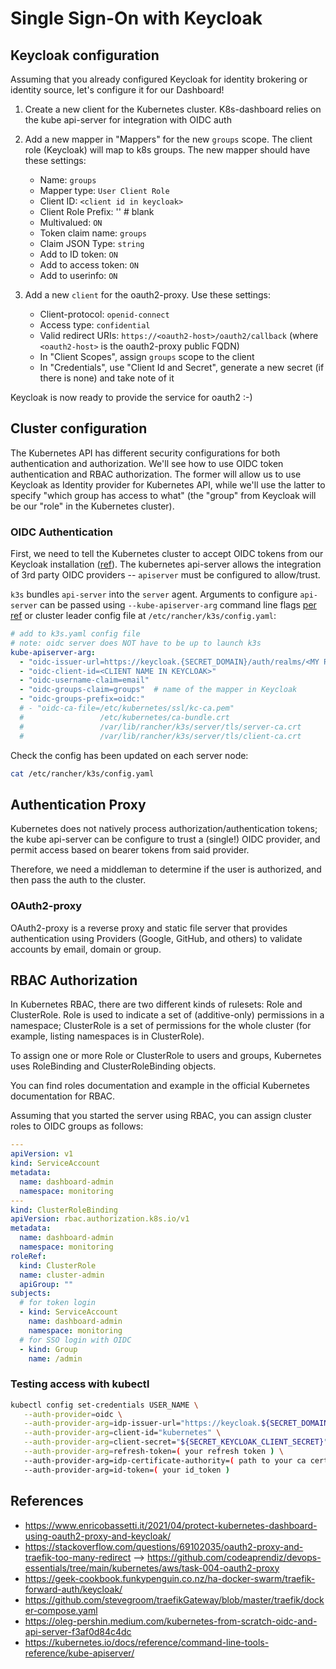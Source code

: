 # Single Sign-On with Keycloak

## Keycloak configuration

Assuming that you already configured Keycloak for identity brokering or identity source,
let's configure it for our Dashboard!

1. Create a new client for the Kubernetes cluster.
   K8s-dashboard relies on the kube api-server for integration with OIDC auth

2. Add a new mapper in "Mappers" for the new `groups` scope. The client role (Keycloak) will map to k8s groups.
   The new mapper should have these settings:
   - Name: `groups`
   - Mapper type: `User Client Role`
   - Client ID: `<client id in keycloak>`
   - Client Role Prefix: '' # blank
   - Multivalued: `ON`
   - Token claim name: `groups`
   - Claim JSON Type: `string`
   - Add to ID token: `ON`
   - Add to access token: `ON`
   - Add to userinfo: `ON`

3. Add a new `client` for the oauth2-proxy. Use these settings:
   - Client-protocol: `openid-connect`
   - Access type: `confidential`
   - Valid redirect URIs: `https://<oauth2-host>/oauth2/callback` (where `<oauth2-host>` is the
     oauth2-proxy public FQDN)
   - In "Client Scopes", assign `groups` scope to the client
   - In "Credentials", use "Client Id and Secret", generate a new secret (if there is none) and take
     note of it

Keycloak is now ready to provide the service for oauth2 :-)

## Cluster configuration

The Kubernetes API has different security configurations for both authentication and authorization.
We'll see how to use OIDC token authentication and RBAC authorization. The former will allow us to
use Keycloak as Identity provider for Kubernetes API, while we'll use the latter to specify "which
group has access to what" (the "group" from Keycloak will be our "role" in the Kubernetes cluster).

### OIDC Authentication

First, we need to tell the Kubernetes cluster to accept OIDC tokens from our Keycloak installation ([ref](https://kubernetes.io/docs/reference/access-authn-authz/authentication/#openid-connect-tokens)).
The kubernetes api-server allows the integration of 3rd party OIDC providers -- `apiserver` must be
configured to allow/trust.

`k3s` bundles `api-server` into the `server` agent. Arguments to configure `api-server` can be passed
using `--kube-apiserver-arg` command line flags
[per ref](https://rancher.com/docs/k3s/latest/en/installation/install-options/server-config/) or
cluster leader config file at `/etc/rancher/k3s/config.yaml`:

```yaml
# add to k3s.yaml config file
# note: oidc server does NOT have to be up to launch k3s
kube-apiserver-arg:
  - "oidc-issuer-url=https://keycloak.{SECRET_DOMAIN}/auth/realms/<MY REALM>"
  - "oidc-client-id=<CLIENT NAME IN KEYCLOAK>"
  - "oidc-username-claim=email"
  - "oidc-groups-claim=groups"  # name of the mapper in Keycloak
  - "oidc-groups-prefix=oidc:"
  # - "oidc-ca-file=/etc/kubernetes/ssl/kc-ca.pem"
  #                 /etc/kubernetes/ca-bundle.crt
  #                 /var/lib/rancher/k3s/server/tls/server-ca.crt
  #                 /var/lib/rancher/k3s/server/tls/client-ca.crt
```

Check the config has been updated on each server node:

```sh
cat /etc/rancher/k3s/config.yaml
```

## Authentication Proxy

Kubernetes does not natively process authorization/authentication tokens;
the kube api-server can be configure to trust a (single!) OIDC provider,
and permit access based on bearer tokens from said provider.

Therefore, we need a middleman to determine if the user is authorized, and then pass the auth to the cluster.

### OAuth2-proxy

OAuth2-proxy is a reverse proxy and static file server that provides authentication
using Providers (Google, GitHub, and others) to validate accounts by email, domain or group.

## RBAC Authorization

In Kubernetes RBAC, there are two different kinds of rulesets: Role and ClusterRole. Role is used to
indicate a set of (additive-only) permissions in a namespace; ClusterRole is a set of permissions
for the whole cluster (for example, listing namespaces is in ClusterRole).

To assign one or more Role or ClusterRole to users and groups, Kubernetes uses RoleBinding and
ClusterRoleBinding objects.

You can find roles documentation and example in the official Kubernetes documentation for RBAC.

Assuming that you started the server using RBAC, you can assign cluster roles to OIDC groups as
follows:

```yaml
---
apiVersion: v1
kind: ServiceAccount
metadata:
  name: dashboard-admin
  namespace: monitoring
---
kind: ClusterRoleBinding
apiVersion: rbac.authorization.k8s.io/v1
metadata:
  name: dashboard-admin
  namespace: monitoring
roleRef:
  kind: ClusterRole
  name: cluster-admin
  apiGroup: ""
subjects:
  # for token login
  - kind: ServiceAccount
    name: dashboard-admin
    namespace: monitoring
  # for SSO login with OIDC
  - kind: Group
    name: /admin
```

### Testing access with kubectl

```sh
kubectl config set-credentials USER_NAME \
   --auth-provider=oidc \
   --auth-provider-arg=idp-issuer-url="https://keycloak.${SECRET_DOMAIN}/auth/realms/${SECRET_KEYCLOAK_REALM}" \
   --auth-provider-arg=client-id="kubernetes" \
   --auth-provider-arg=client-secret="${SECRET_KEYCLOAK_CLIENT_SECRET}" \
   --auth-provider-arg=refresh-token=( your refresh token ) \
   --auth-provider-arg=idp-certificate-authority=( path to your ca certificate ) \
   --auth-provider-arg=id-token=( your id_token )
```

## References

- <https://www.enricobassetti.it/2021/04/protect-kubernetes-dashboard-using-oauth2-proxy-and-keycloak/>
- <https://stackoverflow.com/questions/69102035/oauth2-proxy-and-traefik-too-many-redirect> -->
  <https://github.com/codeaprendiz/devops-essentials/tree/main/kubernetes/aws/task-004-oauth2-proxy>
- <https://geek-cookbook.funkypenguin.co.nz/ha-docker-swarm/traefik-forward-auth/keycloak/>
- <https://github.com/stevegroom/traefikGateway/blob/master/traefik/docker-compose.yaml>
- <https://oleg-pershin.medium.com/kubernetes-from-scratch-oidc-and-api-server-f3af0d84c4dc>
- <https://kubernetes.io/docs/reference/command-line-tools-reference/kube-apiserver/>
